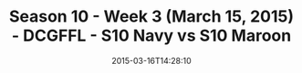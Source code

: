 ---
title: Season 10 - Week 3 (March 15, 2015) - DCGFFL - S10 Navy vs S10 Maroon
teams-score:
- team: _teams/s10-navy.md
  score: 25
- team: _teams/s10-maroon.md
  score: 12
mvp: Mike C. (Navy); Mike D. (Maroon)
game-ball: N/A
season: 10
week: 3
date: '2015-03-16T14:28:10'
pageid: season-10-week-three-4433-vs-4431
---